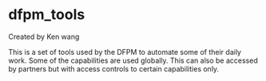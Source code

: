# dfpm_tools

Created by Ken wang

This is a set of tools used by the DFPM to automate some of their daily work. Some of the capabilities are used globally. This can also be accessed by partners but with access controls to certain capabilities only.
